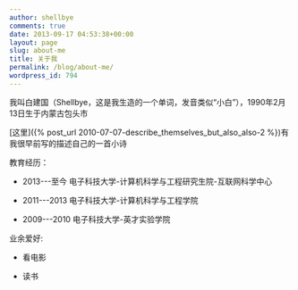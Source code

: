 ```yaml
---
author: shellbye
comments: true
date: 2013-09-17 04:53:38+00:00
layout: page
slug: about-me
title: 关于我
permalink: /blog/about-me/
wordpress_id: 794
---
```


我叫白建国（Shellbye，这是我生造的一个单词，发音类似“小白”），1990年2月13日生于内蒙古包头市

[这里]({% post_url 2010-07-07-describe_themselves_but_also_also-2 %})有我很早前写的描述自己的一首小诗

教育经历：
	
  * 2013---至今 电子科技大学-计算机科学与工程研究生院-互联网科学中心
	
  * 2011---2013 电子科技大学-计算机科学与工程学院

  * 2009---2010 电子科技大学-英才实验学院

业余爱好:
	
  * 看电影
	
  * 读书
